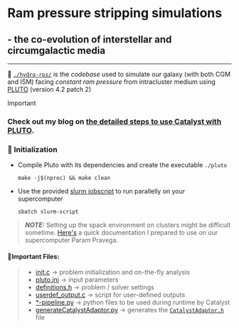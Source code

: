 # Ram pressure stripping simulations 
## - the co-evolution of interstellar and circumgalactic media
---
:memo: [`./hydro-rps/`](./hydro-rps) is the *codebase* used to simulate our galaxy (with both CGM and ISM) facing *constant ram pressure* from intracluster medium 
using [PLUTO](https://plutocode.ph.unito.it/documentation.html) (version 4.2 patch 2)

> [!IMPORTANT]
> ### Check out my blog on [the detailed steps to use Catalyst with PLUTO](https://sites.google.com/view/ritalighosh/use-catalyst-with-your-simulations?authuser=0).

### 🏃 Initialization
* Compile Pluto with its dependencies and create the executable `./pluto`
  ```
  make -j$(nproc) && make clean 
  ```
* Use the provided [slurm jobscript](./hydro-rps/slurm-script) to run parallelly on your supercomputer
  ```
  sbatch slurm-script
  ```
 > **_NOTE:_** 
  Setting up the spack environment on clusters might be difficult sometime.
  [Here's](https://sites.google.com/view/ritalighosh/home-spack-environment?authuser=0) a quick documentation I prepared to use on our supercomputer Param Pravega.
  
#### __:bookmark:Important Files:__ ##
> - [init.c](./hydro-rps/init.c) &rarr; problem initialization and on-the-fly analysis
> - [pluto.ini](./hydro-rps/) &rarr; input parameters
> - [definitions.h](./hydro-rps/definitions.h) &rarr; problem / solver settings
> - [userdef_output.c](./hydro-rps/userdef_output.c) &rarr; script for user-defined outputs
> - [*-pipeline.py](./hydro-rps/) &rarr; python files to be used during runtime by Catalyst
> - [generateCatalystAdaptor.py](./hydro-rps/generateCatalystAdaptor.py) &rarr; generates the [`CatalystAdaptor.h`](./hydro-rps/CatalystAdapotor.h) file
